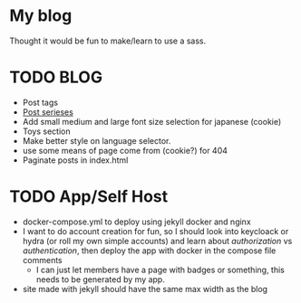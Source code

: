 # My blog

Thought it would be fun to make/learn to use a sass.

# TODO BLOG

* Post tags
* [Post serieses](https://digitaldrummerj.me/blogging-on-github-part-13-creating-an-article-series/)
* Add small medium and large font size selection for japanese (cookie)
* Toys section
* Make better style on language selector.
* use some means of page come from (cookie?) for 404
* Paginate posts in index.html

# TODO App/Self Host

* docker-compose.yml to deploy using jekyll docker and nginx
* I want to do account creation for fun, so I should look into keycloack or hydra (or roll my own simple accounts) and learn about *authorization* vs *authentication*, then deploy the app with docker in the compose file comments
  + I can just let members have a page with badges or something, this needs to be generated by my app.
* site made with jekyll should have the same max width as the blog
